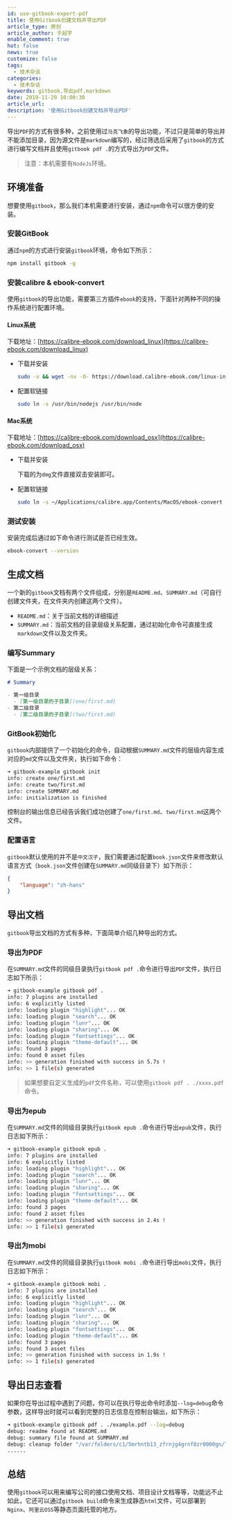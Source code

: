 ```yaml
---
id: use-gitbook-export-pdf
title: 使用Gitbook创建文档并导出PDF
article_type: 原创
article_author: 于起宇
enable_comment: true
hot: false
news: true
customize: false
tags:
  - 技术杂谈
categories:
  - 技术杂谈
keywords: gitbook,导出pdf,markdown
date: 2019-11-29 10:00:30
article_url:
description: '使用Gitbook创建文档并导出PDF'
---
```

导出`PDF`的方式有很多种，之前使用过`马克飞象`的导出功能，不过只是简单的导出并不能添加目录，因为源文件是`markdown`编写的，经过筛选后采用了`gitbook`的方式进行编写文档并且使用`gitbook pdf .`的方式导出为`PDF`文件。
<!--more-->

> 注意：本机需要有`NodeJs`环境。

## 环境准备

想要使用`gitbook`，那么我们本机需要进行安装，通过`npm`命令可以很方便的安装。

### 安装GitBook 
通过`npm`的方式进行安装`gitbook`环境，命令如下所示：
```bash
npm install gitbook -g
```
### 安装calibre & ebook-convert 

使用`gitbook`的导出功能，需要第三方插件`ebook`的支持，下面针对两种不同的操作系统进行配置环境。

#### Linux系统

下载地址：[https://calibre-ebook.com/download_linux](https://calibre-ebook.com/download_linux)

- 下载并安装

  ```bash
  sudo -v && wget -nv -O- https://download.calibre-ebook.com/linux-installer.sh | sudo sh /dev/stdin
  ```

- 配置软链接

  ```bash
  sudo ln -s /usr/bin/nodejs /usr/bin/node
  ```

  

#### Mac系统

下载地址：[https://calibre-ebook.com/download_osx](https://calibre-ebook.com/download_osx)

- 下载并安装

  下载的为`dmg`文件直接双击安装即可。

- 配置软链接

  ```bash
  sudo ln -s ~/Applications/calibre.app/Contents/MacOS/ebook-convert /usr/bin
  ```

### 测试安装

安装完成后通过如下命令进行测试是否已经生效。

```bash
ebook-convert --version
```

## 生成文档

一个新的`gitbook`文档有两个文件组成，分别是`README.md`、`SUMMARY.md`（可自行创建文件夹，在文件夹内创建这两个文件）。

- `README.md`：关于当前文档的详细描述
- `SUMMARY.md`：当前文档的目录层级关系配置，通过初始化命令可直接生成`markdown`文件以及文件夹。

### 编写Summary

下面是一个示例文档的层级关系：

```markdown
# Summary

- 第一级目录
  - [第一级目录的子目录](one/first.md)
- 第二级目录
  - [第二级目录的子目录](two/first.md)
```

### GitBook初始化

`gitbook`内部提供了一个初始化的命令，自动根据`SUMMARY.md`文件的层级内容生成对应的`md`文件以及文件夹，执行如下命令：

```bash
➜ gitbook-example gitbook init
info: create one/first.md 
info: create two/first.md 
info: create SUMMARY.md 
info: initialization is finished 
```

控制台的输出信息已经告诉我们成功创建了`one/first.md`、`two/first.md`这两个文件。

### 配置语言

`gitbook`默认使用的并不是`中文汉子`，我们需要通过配置`book.json`文件来修改默认语言方式（`book.json`文件创建在`SUMMARY.md`同级目录下）如下所示：

```json
{
    "language": "zh-hans"
}
```

## 导出文档

`gitbook`导出文档的方式有多种，下面简单介绍几种导出的方式。

### 导出为PDF

在`SUMMARY.md`文件的同级目录执行`gitbook pdf .`命令进行导出`PDF`文件，执行日志如下所示：

```bash
➜ gitbook-example gitbook pdf .
info: 7 plugins are installed 
info: 6 explicitly listed 
info: loading plugin "highlight"... OK 
info: loading plugin "search"... OK 
info: loading plugin "lunr"... OK 
info: loading plugin "sharing"... OK 
info: loading plugin "fontsettings"... OK 
info: loading plugin "theme-default"... OK 
info: found 3 pages 
info: found 0 asset files 
info: >> generation finished with success in 5.7s ! 
info: >> 1 file(s) generated 
```

> 如果想要自定义生成的`pdf`文件名称，可以使用`gitbook pdf . ./xxxx.pdf`命令。

### 导出为epub

在`SUMMARY.md`文件的同级目录执行`gitbook epub .`命令进行导出`epub`文件，执行日志如下所示：

```bash
➜ gitbook-example gitbook epub .
info: 7 plugins are installed 
info: 6 explicitly listed 
info: loading plugin "highlight"... OK 
info: loading plugin "search"... OK 
info: loading plugin "lunr"... OK 
info: loading plugin "sharing"... OK 
info: loading plugin "fontsettings"... OK 
info: loading plugin "theme-default"... OK 
info: found 3 pages 
info: found 2 asset files 
info: >> generation finished with success in 2.4s ! 
info: >> 1 file(s) generated 
```

### 导出为mobi

在`SUMMARY.md`文件的同级目录执行`gitbook mobi .`命令进行导出`mobi`文件，执行日志如下所示：

```bash
➜ gitbook-example gitbook mobi .
info: 7 plugins are installed 
info: 6 explicitly listed 
info: loading plugin "highlight"... OK 
info: loading plugin "search"... OK 
info: loading plugin "lunr"... OK 
info: loading plugin "sharing"... OK 
info: loading plugin "fontsettings"... OK 
info: loading plugin "theme-default"... OK 
info: found 3 pages 
info: found 3 asset files 
info: >> generation finished with success in 1.9s ! 
info: >> 1 file(s) generated
```

## 导出日志查看

如果你在导出过程中遇到了问题，你可以在执行导出命令时添加`--log=debug`命令参数，这样导出时就可以看到完整的日志信息在控制台输出，如下所示：

```bash
➜ gitbook-example gitbook pdf . ./example.pdf --log=debug
debug: readme found at README.md 
debug: summary file found at SUMMARY.md 
debug: cleanup folder "/var/folders/c1/5mrhntb13_zfrnjg4grnf8zr0000gn/T/tmp-2291a4Jd8P8oNX4l" 
......
```

## 总结
使用`gitbook`可以用来编写公司的接口使用文档、项目设计文档等等，功能远不止如此，它还可以通过`gitbook build`命令来生成静态`html`文件，可以部署到`Nginx`、`阿里云OSS`等静态页面托管的地方。
